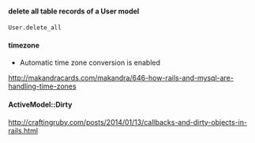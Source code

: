 #### delete all table records of a User model

    User.delete_all

#### timezone

* Automatic time zone conversion is enabled

http://makandracards.com/makandra/646-how-rails-and-mysql-are-handling-time-zones

#### ActiveModel::Dirty

http://craftingruby.com/posts/2014/01/13/callbacks-and-dirty-objects-in-rails.html
